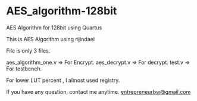 # AES_algorithm-128bit
AES Algorithm for 128bit using Quartus

This is AES Algorithm using rijindael

File is only 3 files.

aes_algorithm_one.v => For Encrypt.
aes_decrypt.v => For decrypt.
test.v => For testbench.


For lower LUT percent , I almost used registry.

If you have any question, contact me anytime. entrepreneurbw@gmail.com
